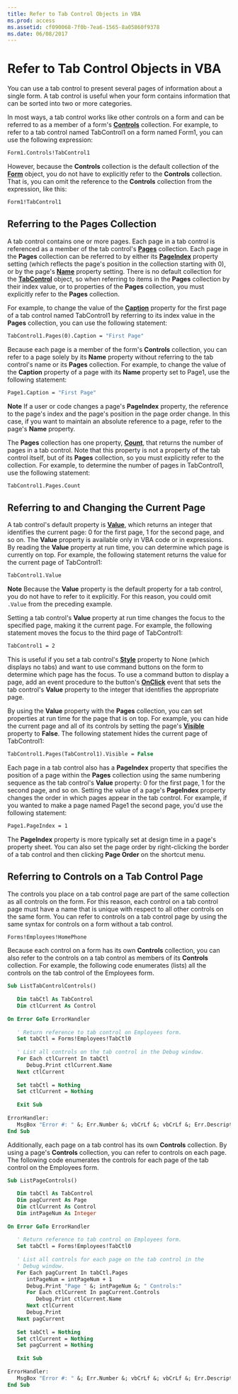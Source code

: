 ```yaml
---
title: Refer to Tab Control Objects in VBA
ms.prod: access
ms.assetid: cf090068-7f0b-7ea6-1565-8a05860f9378
ms.date: 06/08/2017
---
```



# Refer to Tab Control Objects in VBA

You can use a tab control to present several pages of information about a single form. A tab control is useful when your form contains information that can be sorted into two or more categories. 

In most ways, a tab control works like other controls on a form and can be referred to as a member of a form's  **[Controls](controls-object-access.md)** collection. For example, to refer to a tab control named TabControl1 on a form named Form1, you can use the following expression:



```vb
Form1.Controls!TabControl1 

```

However, because the  **Controls** collection is the default collection of the **[Form](form-object-access.md)** object, you do not have to explicitly refer to the **Controls** collection. That is, you can omit the reference to the **Controls** collection from the expression, like this:



```vb
Form1!TabControl1 

```


## Referring to the Pages Collection

A tab control contains one or more pages. Each page in a tab control is referenced as a member of the tab control's  **[Pages](tabcontrol-pages-property-access.md)** collection. Each page in the **Pages** collection can be referred to by either its **[PageIndex](page-pageindex-property-access.md)** property setting (which reflects the page's position in the collection starting with 0), or by the page's **[Name](page-name-property-access.md)** property setting. There is no default collection for the **[TabControl](tabcontrol-object-access.md)** object, so when referring to items in the **Pages** collection by their index value, or to properties of the **Pages** collection, you must explicitly refer to the **Pages** collection.

For example, to change the value of the  **[Caption](page-caption-property-access.md)** property for the first page of a tab control named TabControl1 by referring to its index value in the **Pages** collection, you can use the following statement:




```vb
TabControl1.Pages(0).Caption = "First Page" 

```

Because each page is a member of the form's  **Controls** collection, you can refer to a page solely by its **Name** property without referring to the tab control's name or its **Pages** collection. For example, to change the value of the **Caption** property of a page with its **Name** property set to Page1, use the following statement:




```vb
Page1.Caption = "First Page" 

```


 **Note**  If a user or code changes a page's  **PageIndex** property, the reference to the page's index and the page's position in the page order change. In this case, if you want to maintain an absolute reference to a page, refer to the page's **Name** property.

The  **Pages** collection has one property, **[Count](pages-count-property-access.md)**, that returns the number of pages in a tab control. Note that this property is not a property of the tab control itself, but of its **Pages** collection, so you must explicitly refer to the collection. For example, to determine the number of pages in TabControl1, use the following statement:




```vb
TabControl1.Pages.Count 

```


## Referring to and Changing the Current Page

A tab control's default property is  **[Value](tabcontrol-value-property-access.md)**, which returns an integer that identifies the current page: 0 for the first page, 1 for the second page, and so on. The **Value** property is available only in VBA code or in expressions. By reading the **Value** property at run time, you can determine which page is currently on top. For example, the following statement returns the value for the current page of TabControl1:


```vb
TabControl1.Value 

```


 **Note**  Because the  **Value** property is the default property for a tab control, you do not have to refer to it explicitly. For this reason, you could omit `.Value` from the preceding example.

Setting a tab control's  **Value** property at run time changes the focus to the specified page, making it the current page. For example, the following statement moves the focus to the third page of TabControl1:




```vb
TabControl1 = 2 

```

This is useful if you set a tab control's  **[Style](tabcontrol-style-property-access.md)** property to None (which displays no tabs) and want to use command buttons on the form to determine which page has the focus. To use a command button to display a page, add an event procedure to the button's **[OnClick](commandbutton-onclick-property-access.md)** event that sets the tab control's **Value** property to the integer that identifies the appropriate page.

By using the  **Value** property with the **Pages** collection, you can set properties at run time for the page that is on top. For example, you can hide the current page and all of its controls by setting the page's **[Visible](page-visible-property-access.md)** property to **False**. The following statement hides the current page of TabControl1:




```vb
TabControl1.Pages(TabControl1).Visible = False 

```

Each page in a tab control also has a  **PageIndex** property that specifies the position of a page within the **Pages** collection using the same numbering sequence as the tab control's **Value** property: 0 for the first page, 1 for the second page, and so on. Setting the value of a page's **PageIndex** property changes the order in which pages appear in the tab control. For example, if you wanted to make a page named Page1 the second page, you'd use the following statement:




```vb
Page1.PageIndex = 1 

```

The  **PageIndex** property is more typically set at design time in a page's property sheet. You can also set the page order by right-clicking the border of a tab control and then clicking **Page Order** on the shortcut menu.


## Referring to Controls on a Tab Control Page

The controls you place on a tab control page are part of the same collection as all controls on the form. For this reason, each control on a tab control page must have a name that is unique with respect to all other controls on the same form. You can refer to controls on a tab control page by using the same syntax for controls on a form without a tab control. 


```vb
Forms!Employees!HomePhone 

```

Because each control on a form has its own  **Controls** collection, you can also refer to the controls on a tab control as members of its **Controls** collection. For example, the following code enumerates (lists) all the controls on the tab control of the Employees form.




```vb
Sub ListTabControlControls() 
 
   Dim tabCtl As TabControl 
   Dim ctlCurrent As Control 
 
On Error GoTo ErrorHandler 
 
   ' Return reference to tab control on Employees form. 
   Set tabCtl = Forms!Employees!TabCtl0 
 
   ' List all controls on the tab control in the Debug window. 
   For Each ctlCurrent In tabCtl 
      Debug.Print ctlCurrent.Name 
   Next ctlCurrent 
 
   Set tabCtl = Nothing 
   Set ctlCurrent = Nothing 
 
   Exit Sub 
 
ErrorHandler: 
   MsgBox "Error #: " &; Err.Number &; vbCrLf &; vbCrLf &; Err.Description 
End Sub
```

Additionally, each page on a tab control has its own  **Controls** collection. By using a page's **Controls** collection, you can refer to controls on each page. The following code enumerates the controls for each page of the tab control on the Employees form.




```vb
Sub ListPageControls() 
 
   Dim tabCtl As TabControl 
   Dim pagCurrent As Page 
   Dim ctlCurrent As Control 
   Dim intPageNum As Integer 
 
On Error GoTo ErrorHandler 
 
   ' Return reference to tab control on Employees form. 
   Set tabCtl = Forms!Employees!TabCtl0 
 
   ' List all controls for each page on the tab control in the 
   ' Debug window. 
   For Each pagCurrent In tabCtl.Pages 
      intPageNum = intPageNum + 1 
      Debug.Print "Page " &; intPageNum &; " Controls:" 
      For Each ctlCurrent In pagCurrent.Controls 
         Debug.Print ctlCurrent.Name 
      Next ctlCurrent 
      Debug.Print 
   Next pagCurrent 
 
   Set tabCtl = Nothing 
   Set ctlCurrent = Nothing 
   Set pagCurrent = Nothing 
 
   Exit Sub 
 
ErrorHandler: 
   MsgBox "Error #: " &; Err.Number &; vbCrLf &; vbCrLf &; Err.Description 
End Sub
```


